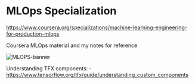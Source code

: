 # MLOps  Specialization
https://www.coursera.org/specializations/machine-learning-engineering-for-production-mlops


Coursera MLOps material and my notes for reference


![MLOPS-banner](https://user-images.githubusercontent.com/31899874/151819562-7ecc026e-de03-4663-a06a-deb30c85ef0e.jpeg)




Understanding TFX components:
                    - https://www.tensorflow.org/tfx/guide/understanding_custom_components
